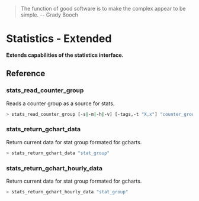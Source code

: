 > The function of good software is to make the complex appear to be simple. -- Grady Booch

# Statistics - Extended

**Extends capabilities of the statistics interface.**



## Reference


### stats_read_counter_group
Reads a counter group as a source for stats.
```bash
> stats_read_counter_group [-s|-m|-h|-v] [-tags,-t "X,x"] "counter_group"
```

### stats_return_gchart_data
Return current data for stat group formated for gcharts.
```bash
> stats_return_gchart_data "stat_group"
```

### stats_return_gchart_hourly_data
Return current data for stat group formated for gcharts.
```bash
> stats_return_gchart_hourly_data "stat_group"
```

